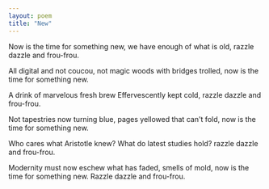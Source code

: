```yaml
---
layout: poem
title: "New"
---
```


Now is the time for something new,
we have enough of what is old,
razzle dazzle and frou-frou.

All digital and not coucou,
not magic woods with bridges trolled,
now is the time for something new.

A drink of marvelous fresh brew
Effervescently kept cold,
razzle dazzle and frou-frou.

Not tapestries now turning blue,
pages yellowed that can't fold,
now is the time for something new.

Who cares what Aristotle knew?
What do latest studies hold?
razzle dazzle and frou-frou.

Modernity must now eschew
what has faded, smells of mold,
now is the time for something new.
Razzle dazzle and frou-frou.
